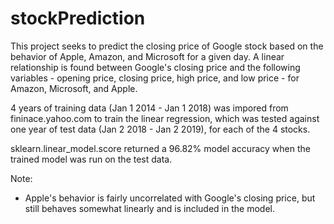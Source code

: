 # stockPrediction

This project seeks to predict the closing price of Google stock based on the behavior of Apple, Amazon, and Microsoft for a given day.  A linear relationship is found between Google's closing price and the following variables - opening price, closing price, high price, and low price - for Amazon, Microsoft, and Apple.

4 years of training data (Jan 1 2014 - Jan 1 2018) was impored from fininace.yahoo.com to train the linear regression, which was tested against one year of test data (Jan 2 2018 - Jan 2 2019), for each of the 4 stocks.

sklearn.linear_model.score returned a 96.82% model accuracy when the trained model was run on the test data.

Note:
- Apple's behavior is fairly uncorrelated with Google's closing price, but still behaves somewhat linearly and is included in the model.
